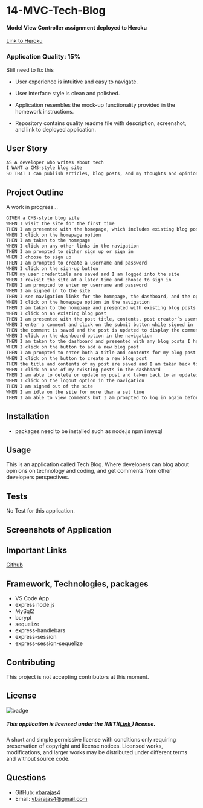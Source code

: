 # 14-MVC-Tech-Blog
 #### Model View Controller assignment deployed to Heroku
 [Link to Heroku](https://tech-blog-01.herokuapp.com/)


### Application Quality: 15%
Still need to fix this 
* User experience is intuitive and easy to navigate.

* User interface style is clean and polished.

* Application resembles the mock-up functionality provided in the homework instructions.

* Repository contains quality readme file with description, screenshot, and link to deployed application.


## User Story

```md
AS A developer who writes about tech
I WANT a CMS-style blog site
SO THAT I can publish articles, blog posts, and my thoughts and opinions
```

## Project Outline
A work in progress...

```md
GIVEN a CMS-style blog site
WHEN I visit the site for the first time
THEN I am presented with the homepage, which includes existing blog posts if any have been posted; navigation links for the homepage and the dashboard; and the option to log in
WHEN I click on the homepage option
THEN I am taken to the homepage
WHEN I click on any other links in the navigation
THEN I am prompted to either sign up or sign in
WHEN I choose to sign up
THEN I am prompted to create a username and password
WHEN I click on the sign-up button
THEN my user credentials are saved and I am logged into the site
WHEN I revisit the site at a later time and choose to sign in
THEN I am prompted to enter my username and password
WHEN I am signed in to the site
THEN I see navigation links for the homepage, the dashboard, and the option to log out
WHEN I click on the homepage option in the navigation
THEN I am taken to the homepage and presented with existing blog posts that include the post title and the date created
WHEN I click on an existing blog post
THEN I am presented with the post title, contents, post creator’s username, and date created for that post and have the option to leave a comment
WHEN I enter a comment and click on the submit button while signed in
THEN the comment is saved and the post is updated to display the comment, the comment creator’s username, and the date created
WHEN I click on the dashboard option in the navigation
THEN I am taken to the dashboard and presented with any blog posts I have already created and the option to add a new blog post
WHEN I click on the button to add a new blog post
THEN I am prompted to enter both a title and contents for my blog post
WHEN I click on the button to create a new blog post
THEN the title and contents of my post are saved and I am taken back to an updated dashboard with my new blog post
WHEN I click on one of my existing posts in the dashboard
THEN I am able to delete or update my post and taken back to an updated dashboard
WHEN I click on the logout option in the navigation
THEN I am signed out of the site
WHEN I am idle on the site for more than a set time
THEN I am able to view comments but I am prompted to log in again before I can add, update, or delete comments
```


## Installation

- packages need to be installed such as 
node.js
npm i 
mysql

## Usage

This is an application called Tech Blog. Where developers can blog about opinions on technology and coding, and get comments from other developers perspectives.

## Tests

No Test for this application.

## Screenshots of Application





## Important Links

[Github](https://github.com/vbarajas4/14-MVC-Tech-Blog)

 
## Framework, Technologies, packages

- VS Code App
- express node.js 
- MySql2
- bcrypt
- sequelize
- express-handlebars
- express-session
- express-session-sequelize

## Contributing
This project is not accepting contributors at this moment.

## License
![badge](https://img.shields.io/badge/license-MIT-yellow)
##### This application is licensed under the [MIT]([Link ](https://opensource.org/licenses/MIT)) license.
A short and simple permissive license with conditions only requiring preservation of copyright and license notices. Licensed works, modifications, and larger works may be distributed under different terms and without source code.

## Questions
 * GitHub: [vbarajas4](https://github.com/vbarajas4)
 * Email: [vbarajas4@gmail.com](mailto:vbarajas4@gmail.com)